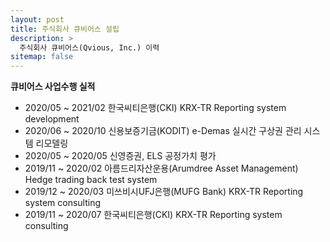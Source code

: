 ```yaml
---
layout: post
title: 주식회사 큐비어스 설립
description: >
  주식회사 큐비어스(Qvious, Inc.) 이력
sitemap: false
---
```


**큐비어스 사업수행 실적**
* 2020/05 ~ 2021/02 한국씨티은행(CKI) KRX-TR Reporting system development
* 2020/06 ~ 2020/10 신용보증기금(KODIT) e-Demas 실시간 구상권 관리 시스템 리모델링
* 2020/05 ~ 2020/05 신영증권, ELS 공정가치 평가
* 2019/11 ~ 2020/02 아름드리자산운용(Arumdree Asset Management) Hedge trading back test system
* 2019/12 ~ 2020/03 미쓰비시UFJ은행(MUFG Bank) KRX-TR Reporting system consulting
* 2019/11 ~ 2020/07 한국씨티은행(CKI) KRX-TR Reporting system consulting